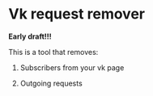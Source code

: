# Vk request remover

**Early draft!!!**

This is a tool that removes:
 
 1. Subscribers from your vk page
 
 2. Outgoing requests